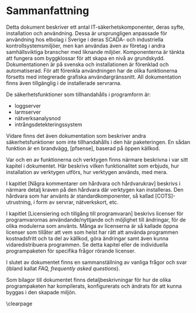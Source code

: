 # Sammanfattning

Detta dokument beskriver ett antal IT-säkerhetskomponenter, deras syfte, installation och användning. Dessa är ursprungligen anpassade för användning hos elbolag i Sverige i deras SCADA- och industriella kontrollsystemsmiljöer, men kan användas även av företag i andra samhällsviktiga branscher med liknande miljöer. Komponenterna är tänkta att fungera som byggklossar för att skapa en nivå av grundskydd. Dokumentationen är på svenska och installationen är förenklad och automatiserad. För att förenkla användningen har de olika funktionerna försetts med integrerade grafiska användargränssnitt. All dokumentation finns även tillgänglig i de installerade servrarna.

De säkerhetsfunktioner som tillhandahålls i programform är:

  * loggserver
  * larmserver
  * nätverksanalysnod
  * intrångsdetekteringssystem

Vidare finns det även dokumentation som beskriver andra säkerhetsfunktioner som inte
tillhandahålls i den här paketeringen. En sådan funktion är en brandvägg, [pfsense],
baserad på öppen källkod.

Var och en av funktionerna och verktygen finns närmare beskrivna i var sitt kapitel i dokumentet. Här beskrivs vilken funktionalitet som erbjuds, hur installation av verktygen utförs, hur verktygen används, med mera.

I kapitlet [Några kommentarer om hårdvara och hårdvarukrav] beskrivs i närmare detalj kraven på den hårdvara där verktygen kan installeras. Den hårdvara som har använts är standardkomponenter, så kallad [COTS]-utrustning, i form av servrar, nätverkskort, etc.

I kapitlet [Licensiering och tillgång till programvaran] beskrivs licenser för programvarornas användande/nyttjande och möjlighet till ändringar, för de olika modulerna som använts. Många av licenserna är så kallade öppna licenser som tillåter att vem som helst har rätt att använda programmen kostnadsfritt och ta del av källkod, göra ändringar samt även kunna vidaredistribuera programmen. Se detta kapitel eller de individuella programpaketen för specifika frågor rörande licenser.

I slutet av dokumentet finns en sammanställning av vanliga frågor och svar
(ibland kallat *FAQ, frequently asked questions*).

Som bilagor till dokumentet finns detaljbeskrivningar för hur de olika programpaketen har kompilerats, konfigurerats och ändrats för att kunna byggas i den skapade miljön.

\clearpage
